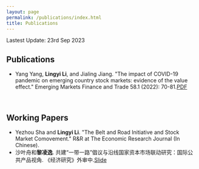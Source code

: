 ```yaml
---
layout: page
permalink: /publications/index.html
title: Publications
---
```

Lastest Update: 23rd Sep 2023&nbsp;

## Publications

- Yang Yang, **Lingyi Li**, and Jialing Jiang. "The impact of COVID-19 pandemic on emerging country stock markets: evidence of the value effect." Emerging Markets Finance and Trade 58.1 (2022): 70-81.[PDF](https://lingyili2000.github.io/mypaper/COVID-19.pdf)

  <br>

## Working Papers

- Yezhou Sha and **Lingyi Li**. "The Belt and Road Initiative and Stock Market Comovement." R&R at The Economic Research Journal (In Chinese).
- 沙叶舟和**黎凌逸**. 共建“一带一路”倡议与沿线国家资本市场联动研究：国际公共产品视角. 《经济研究》外审中.[Slide](https://lingyili2000.github.io/mypaper/slides/一带一路.pdf)
  <br>
